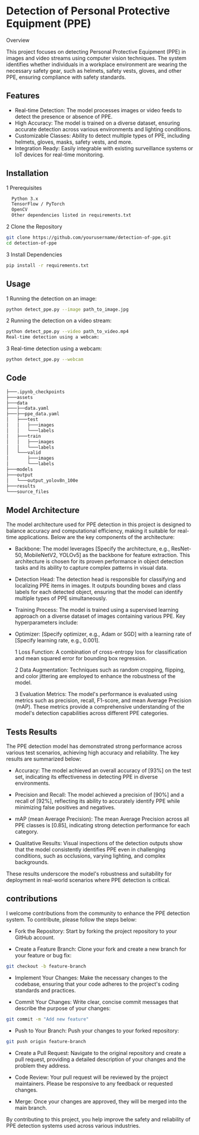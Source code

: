 
# Detection of Personal Protective Equipment (PPE)

Overview

This project focuses on detecting Personal Protective Equipment (PPE) in images and video streams using computer vision techniques. The system identifies whether individuals in a workplace environment are wearing the necessary safety gear, such as helmets, safety vests, gloves, and other PPE, ensuring compliance with safety standards.


## Features

- Real-time Detection: The model processes images or video feeds to detect the presence or absence of PPE.
- High Accuracy: The model is trained on a diverse dataset, ensuring  accurate detection across various environments and lighting conditions.
- Customizable Classes: Ability to detect multiple types of PPE, including helmets, gloves, masks, safety vests, and more.
- Integration Ready: Easily integrable with existing surveillance systems or IoT devices for real-time monitoring.


## Installation

1 Prerequisites

```bash
  Python 3.x
  TensorFlow / PyTorch
  OpenCV
  Other dependencies listed in requirements.txt
```
    
2 Clone the Repository
```bash
git clone https://github.com/yourusername/detection-of-ppe.git
cd detection-of-ppe
```

3 Install Dependencies
```bash
pip install -r requirements.txt
```


## Usage
1 Running the detection on an image:
```bash
python detect_ppe.py --image path_to_image.jpg
```
2 Running the detection on a video stream:

```bash
python detect_ppe.py --video path_to_video.mp4
Real-time detection using a webcam:
```
3 Real-time detection using a webcam:
```bash
python detect_ppe.py --webcam
```

## Code

```bash
├───.ipynb_checkpoints
├───assets
├───data
├───├──data.yaml
├───├──ppe_data.yaml
│   ├───test
│   │   ├───images
│   │   └───labels
│   ├───train
│   │   ├───images
│   │   └───labels
│   └───valid
│       ├───images
│       └───labels
├───models
├───output
│   └───output_yolov8n_100e
├───results
└───source_files
```



## Model Architecture

The model architecture used for PPE detection in this project is designed to balance accuracy and computational efficiency, making it suitable for real-time applications. Below are the key components of the architecture:

- Backbone: The model leverages [Specify the architecture, e.g., ResNet-50, MobileNetV2, YOLOv5] as the backbone for feature extraction. This architecture is chosen for its proven performance in object detection tasks and its ability to capture complex patterns in visual data.

- Detection Head: The detection head is responsible for classifying and localizing PPE items in images. It outputs bounding boxes and class labels for each detected object, ensuring that the model can identify multiple types of PPE simultaneously.

- Training Process: The model is trained using a supervised learning approach on a diverse dataset of images containing various PPE. Key hyperparameters include:

- Optimizer: [Specify optimizer, e.g., Adam or SGD] with a learning rate of [Specify learning rate, e.g., 0.001].

  1 Loss Function: A combination of cross-entropy loss for classification and mean squared error for bounding box regression.

  2 Data Augmentation: Techniques such as random cropping, flipping, and color jittering are employed to enhance the robustness of the model.

  3 Evaluation Metrics: The model's performance is evaluated using metrics such as precision, recall, F1-score, and mean Average Precision (mAP). These metrics provide a comprehensive understanding of the model's detection capabilities across different PPE categories.



## Tests Results 

The PPE detection model has demonstrated strong performance across various test scenarios, achieving high accuracy and reliability. The key results are summarized below:

- Accuracy: The model achieved an overall accuracy of [93%] on the test set, indicating its effectiveness in detecting PPE in diverse environments.

- Precision and Recall: The model achieved a precision of [90%] and a recall of [92%], reflecting its ability to accurately identify PPE while minimizing false positives and negatives.

- mAP (mean Average Precision): The mean Average Precision across all PPE classes is [0.85], indicating strong detection performance for each category.

- Qualitative Results: Visual inspections of the detection outputs show that the model consistently identifies PPE even in challenging conditions, such as occlusions, varying lighting, and complex backgrounds.

These results underscore the model's robustness and suitability for deployment in real-world scenarios where PPE detection is critical.
## contributions

I welcome contributions from the community to enhance the PPE detection system. To contribute, please follow the steps below:

- Fork the Repository: Start by forking the project repository to your GitHub account.

- Create a Feature Branch: Clone your fork and create a new branch for your feature or bug fix:

```bash
git checkout -b feature-branch
```
- Implement Your Changes: Make the necessary changes to the codebase, ensuring that your code adheres to the project's coding standards and practices.

- Commit Your Changes: Write clear, concise commit messages that describe the purpose of your changes:

```bash
git commit -m "Add new feature"
```
- Push to Your Branch: Push your changes to your forked repository:

```bash
git push origin feature-branch
```
- Create a Pull Request: Navigate to the original repository and create a pull request, providing a detailed description of your changes and the problem they address.

- Code Review: Your pull request will be reviewed by the project maintainers. Please be responsive to any feedback or requested changes.

- Merge: Once your changes are approved, they will be merged into the main branch.

By contributing to this project, you help improve the safety and reliability of PPE detection systems used across various industries.
